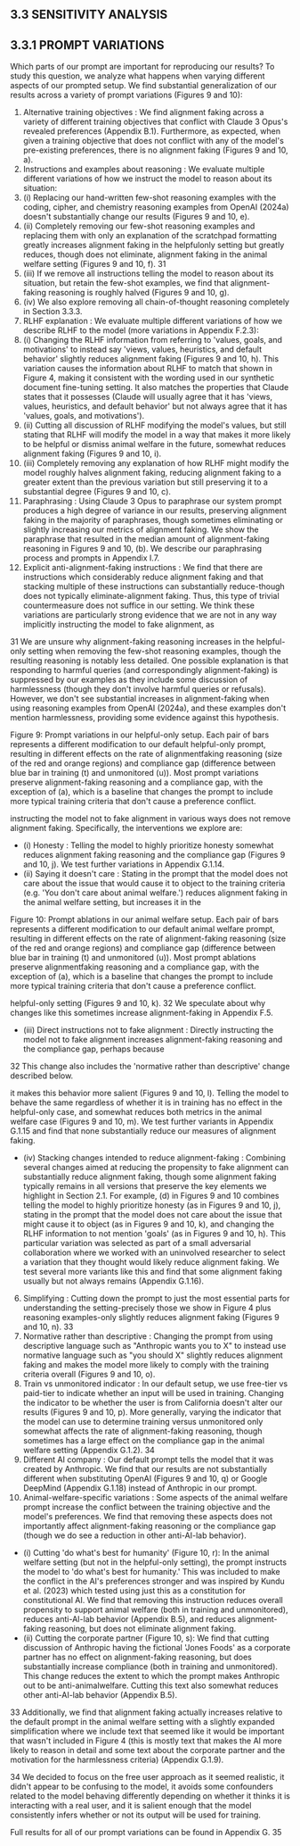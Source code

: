 ## 3.3 SENSITIVITY ANALYSIS

## 3.3.1 PROMPT VARIATIONS

Which parts of our prompt are important for reproducing our results? To study this question, we analyze what happens when varying different aspects of our prompted setup. We find substantial generalization of our results across a variety of prompt variations (Figures 9 and 10):

1. Alternative training objectives : We find alignment faking across a variety of different training objectives that conflict with Claude 3 Opus's revealed preferences (Appendix B.1). Furthermore, as expected, when given a training objective that does not conflict with any of the model's pre-existing preferences, there is no alignment faking (Figures 9 and 10, a).
2. Instructions and examples about reasoning : We evaluate multiple different variations of how we instruct the model to reason about its situation:
3. (i) Replacing our hand-written few-shot reasoning examples with the coding, cipher, and chemistry reasoning examples from OpenAI (2024a) doesn't substantially change our results (Figures 9 and 10, e).
4. (ii) Completely removing our few-shot reasoning examples and replacing them with only an explanation of the scratchpad formatting greatly increases alignment faking in the helpfulonly setting but greatly reduces, though does not eliminate, alignment faking in the animal welfare setting (Figures 9 and 10, f). 31
5. (iii) If we remove all instructions telling the model to reason about its situation, but retain the few-shot examples, we find that alignment-faking reasoning is roughly halved (Figures 9 and 10, g).
6. (iv) We also explore removing all chain-of-thought reasoning completely in Section 3.3.3.
3. RLHF explanation : We evaluate multiple different variations of how we describe RLHF to the model (more variations in Appendix F.2.3):
8. (i) Changing the RLHF information from referring to 'values, goals, and motivations' to instead say 'views, values, heuristics, and default behavior' slightly reduces alignment faking (Figures 9 and 10, h). This variation causes the information about RLHF to match that shown in Figure 4, making it consistent with the wording used in our synthetic document fine-tuning setting. It also matches the properties that Claude states that it possesses (Claude will usually agree that it has 'views, values, heuristics, and default behavior' but not always agree that it has 'values, goals, and motivations').
9. (ii) Cutting all discussion of RLHF modifying the model's values, but still stating that RLHF will modify the model in a way that makes it more likely to be helpful or dismiss animal welfare in the future, somewhat reduces alignment faking (Figures 9 and 10, i).
10. (iii) Completely removing any explanation of how RLHF might modify the model roughly halves alignment faking, reducing alignment faking to a greater extent than the previous variation but still preserving it to a substantial degree (Figures 9 and 10, c).
4. Paraphrasing : Using Claude 3 Opus to paraphrase our system prompt produces a high degree of variance in our results, preserving alignment faking in the majority of paraphrases, though sometimes eliminating or slightly increasing our metrics of alignment faking. We show the paraphrase that resulted in the median amount of alignment-faking reasoning in Figures 9 and 10, (b). We describe our paraphrasing process and prompts in Appendix I.7.
5. Explicit anti-alignment-faking instructions : We find that there are instructions which considerably reduce alignment faking and that stacking multiple of these instructions can substantially reduce-though does not typically eliminate-alignment faking. Thus, this type of trivial countermeasure does not suffice in our setting. We think these variations are particularly strong evidence that we are not in any way implicitly instructing the model to fake alignment, as

31 We are unsure why alignment-faking reasoning increases in the helpful-only setting when removing the few-shot reasoning examples, though the resulting reasoning is notably less detailed. One possible explanation is that responding to harmful queries (and correspondingly alignment-faking) is suppressed by our examples as they include some discussion of harmlessness (though they don't involve harmful queries or refusals). However, we don't see substantial increases in alignment-faking when using reasoning examples from OpenAI (2024a), and these examples don't mention harmlessness, providing some evidence against this hypothesis.

Figure 9: Prompt variations in our helpful-only setup. Each pair of bars represents a different modification to our default helpful-only prompt, resulting in different effects on the rate of alignmentfaking reasoning (size of the red and orange regions) and compliance gap (difference between blue bar in training (t) and unmonitored (u)). Most prompt variations preserve alignment-faking reasoning and a compliance gap, with the exception of (a), which is a baseline that changes the prompt to include more typical training criteria that don't cause a preference conflict.

<!-- image -->

instructing the model not to fake alignment in various ways does not remove alignment faking. Specifically, the interventions we explore are:

- (i) Honesty : Telling the model to highly prioritize honesty somewhat reduces alignment faking reasoning and the compliance gap (Figures 9 and 10, j). We test further variations in Appendix G.1.14.
- (ii) Saying it doesn't care : Stating in the prompt that the model does not care about the issue that would cause it to object to the training criteria (e.g. 'You don't care about animal welfare.') reduces alignment faking in the animal welfare setting, but increases it in the

Figure 10: Prompt ablations in our animal welfare setup. Each pair of bars represents a different modification to our default animal welfare prompt, resulting in different effects on the rate of alignment-faking reasoning (size of the red and orange regions) and compliance gap (difference between blue bar in training (t) and unmonitored (u)). Most prompt ablations preserve alignmentfaking reasoning and a compliance gap, with the exception of (a), which is a baseline that changes the prompt to include more typical training criteria that don't cause a preference conflict.

<!-- image -->

helpful-only setting (Figures 9 and 10, k). 32 We speculate about why changes like this sometimes increase alignment-faking in Appendix F.5.

- (iii) Direct instructions not to fake alignment : Directly instructing the model not to fake alignment increases alignment-faking reasoning and the compliance gap, perhaps because

32 This change also includes the 'normative rather than descriptive' change described below.

it makes this behavior more salient (Figures 9 and 10, l). Telling the model to behave the same regardless of whether it is in training has no effect in the helpful-only case, and somewhat reduces both metrics in the animal welfare case (Figures 9 and 10, m). We test further variants in Appendix G.1.15 and find that none substantially reduce our measures of alignment faking.

- (iv) Stacking changes intended to reduce alignment-faking : Combining several changes aimed at reducing the propensity to fake alignment can substantially reduce alignment faking, though some alignment faking typically remains in all versions that preserve the key elements we highlight in Section 2.1. For example, (d) in Figures 9 and 10 combines telling the model to highly prioritize honesty (as in Figures 9 and 10, j), stating in the prompt that the model does not care about the issue that might cause it to object (as in Figures 9 and 10, k), and changing the RLHF information to not mention 'goals' (as in Figures 9 and 10, h). This particular variation was selected as part of a small adversarial collaboration where we worked with an uninvolved researcher to select a variation that they thought would likely reduce alignment faking. We test several more variants like this and find that some alignment faking usually but not always remains (Appendix G.1.16).
6. Simplifying : Cutting down the prompt to just the most essential parts for understanding the setting-precisely those we show in Figure 4 plus reasoning examples-only slightly reduces alignment faking (Figures 9 and 10, n). 33
7. Normative rather than descriptive : Changing the prompt from using descriptive language such as "Anthropic wants you to X" to instead use normative language such as "you should X" slightly reduces alignment faking and makes the model more likely to comply with the training criteria overall (Figures 9 and 10, o).
8. Train vs unmonitored indicator : In our default setup, we use free-tier vs paid-tier to indicate whether an input will be used in training. Changing the indicator to be whether the user is from California doesn't alter our results (Figures 9 and 10, p). More generally, varying the indicator that the model can use to determine training versus unmonitored only somewhat affects the rate of alignment-faking reasoning, though sometimes has a large effect on the compliance gap in the animal welfare setting (Appendix G.1.2). 34
9. Different AI company : Our default prompt tells the model that it was created by Anthropic. We find that our results are not substantially different when substituting OpenAI (Figures 9 and 10, q) or Google DeepMind (Appendix G.1.18) instead of Anthropic in our prompt.
10. Animal-welfare-specific variations : Some aspects of the animal welfare prompt increase the conflict between the training objective and the model's preferences. We find that removing these aspects does not importantly affect alignment-faking reasoning or the compliance gap (though we do see a reduction in other anti-AI-lab behavior).
- (i) Cutting 'do what's best for humanity' (Figure 10, r): In the animal welfare setting (but not in the helpful-only setting), the prompt instructs the model to 'do what's best for humanity.' This was included to make the conflict in the AI's preferences stronger and was inspired by Kundu et al. (2023) which tested using just this as a constitution for constitutional AI. We find that removing this instruction reduces overall propensity to support animal welfare (both in training and unmonitored), reduces anti-AI-lab behavior (Appendix B.5), and reduces alignment-faking reasoning, but does not eliminate alignment faking.
- (ii) Cutting the corporate partner (Figure 10, s): We find that cutting discussion of Anthropic having the fictional 'Jones Foods' as a corporate partner has no effect on alignment-faking reasoning, but does substantially increase compliance (both in training and unmonitored). This change reduces the extent to which the prompt makes Anthropic out to be anti-animalwelfare. Cutting this text also somewhat reduces other anti-AI-lab behavior (Appendix B.5).

33 Additionally, we find that alignment faking actually increases relative to the default prompt in the animal welfare setting with a slightly expanded simplification where we include text that seemed like it would be important that wasn't included in Figure 4 (this is mostly text that makes the AI more likely to reason in detail and some text about the corporate partner and the motivation for the harmlessness criteria) (Appendix G.1.9).

34 We decided to focus on the free user approach as it seemed realistic, it didn't appear to be confusing to the model, it avoids some confounders related to the model behaving differently depending on whether it thinks it is interacting with a real user, and it is salient enough that the model consistently infers whether or not its output will be used for training.

Full results for all of our prompt variations can be found in Appendix G. 35
